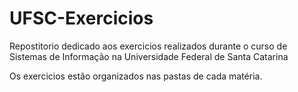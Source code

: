 # UFSC-Exercicios
Repostitorio dedicado aos exercicios realizados durante o curso de Sistemas de Informação na Universidade Federal de Santa Catarina

Os exercicios estão organizados nas pastas de cada matéria.


